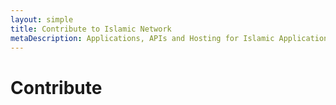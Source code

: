 ```yaml
---
layout: simple
title: Contribute to Islamic Network
metaDescription: Applications, APIs and Hosting for Islamic Applications
---
```


# Contribute
